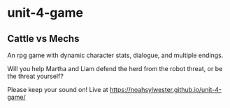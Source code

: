 # unit-4-game

## Cattle vs Mechs
An rpg game with dynamic character stats, dialogue, and multiple endings. 

Will you help Martha and Liam defend the herd from the robot threat, or be the threat yourself?

Please keep your sound on!
Live at https://noahsylwester.github.io/unit-4-game/
